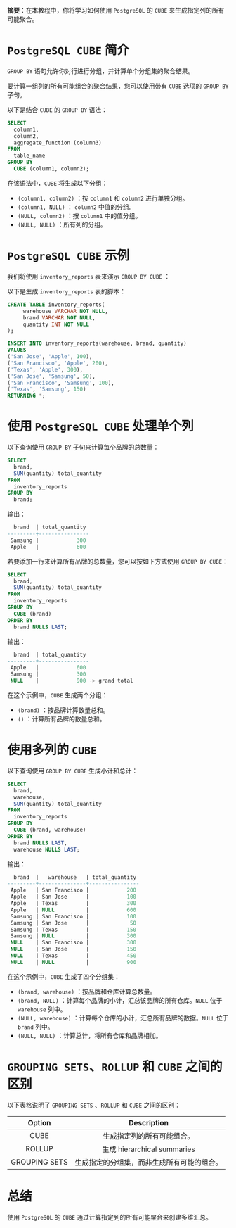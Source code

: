 **摘要**：在本教程中，你将学习如何使用 `PostgreSQL` 的 `CUBE` 来生成指定列的所有可能聚合。

# `PostgreSQL CUBE` 简介

`GROUP BY` 语句允许你对行进行分组，并计算单个分组集的聚合结果。

要计算一组列的所有可能组合的聚合结果，您可以使用带有 `CUBE` 选项的 `GROUP BY` 子句。

以下是结合 `CUBE` 的 `GROUP BY` 语法：

```sql
SELECT
  column1,
  column2,
  aggregate_function (column3)
FROM
  table_name
GROUP BY
  CUBE (column1, column2);
```

在该语法中，`CUBE` 将生成以下分组：

- `(column1, column2)` ：按 `column1` 和 `column2` 进行单独分组。
- `(column1, NULL)` ： `column2` 中值的分组。
- `(NULL, column2)` ：按 `column1` 中的值分组。
- `(NULL, NULL)` ：所有列的分组。

# `PostgreSQL CUBE` 示例 

我们将使用 `inventory_reports` 表来演示 `GROUP BY CUBE` ：

以下是生成 `inventory_reports` 表的脚本：

```sql
CREATE TABLE inventory_reports(
     warehouse VARCHAR NOT NULL,
     brand VARCHAR NOT NULL,
     quantity INT NOT NULL
);

INSERT INTO inventory_reports(warehouse, brand, quantity)
VALUES
('San Jose', 'Apple', 100),
('San Francisco', 'Apple', 200),
('Texas', 'Apple', 300),
('San Jose', 'Samsung', 50),
('San Francisco', 'Samsung', 100),
('Texas', 'Samsung', 150)
RETURNING *;
```

# 使用 `PostgreSQL CUBE` 处理单个列

以下查询使用 `GROUP BY` 子句来计算每个品牌的总数量：

```sql
SELECT
  brand,
  SUM(quantity) total_quantity
FROM
  inventory_reports
GROUP BY
  brand;
```

输出：

```sql
  brand  | total_quantity
---------+----------------
 Samsung |            300
 Apple   |            600
```

若要添加一行来计算所有品牌的总数量，您可以按如下方式使用 `GROUP BY CUBE`：

```sql
SELECT
  brand,
  SUM(quantity) total_quantity
FROM
  inventory_reports
GROUP BY
  CUBE (brand)
ORDER BY
  brand NULLS LAST;
```

输出：

```sql
  brand  | total_quantity
---------+----------------
 Apple   |            600
 Samsung |            300 
 NULL    |            900 -> grand total
```

在这个示例中，`CUBE` 生成两个分组：

- `(brand)` ：按品牌计算数量总和。
- `()` ：计算所有品牌的数量总和。

# 使用多列的 `CUBE` 

以下查询使用 `GROUP BY CUBE` 生成小计和总计：

```sql
SELECT
  brand,
  warehouse,
  SUM(quantity) total_quantity
FROM
  inventory_reports
GROUP BY
  CUBE (brand, warehouse)
ORDER BY
  brand NULLS LAST,
  warehouse NULLS LAST;
```

输出：

```sql
  brand  |   warehouse   | total_quantity
---------+---------------+----------------
 Apple   | San Francisco |            200
 Apple   | San Jose      |            100
 Apple   | Texas         |            300
 Apple   | NULL          |            600  
 Samsung | San Francisco |            100
 Samsung | San Jose      |             50
 Samsung | Texas         |            150
 Samsung | NULL          |            300  
 NULL    | San Francisco |            300  
 NULL    | San Jose      |            150  
 NULL    | Texas         |            450  
 NULL    | NULL          |            900
```

在这个示例中，`CUBE` 生成了四个分组集：

- `(brand, warehouse)` ：按品牌和仓库计算总数量。
- `(brand, NULL)` ：计算每个品牌的小计，汇总该品牌的所有仓库。`NULL` 位于 `warehouse` 列中。
- `(NULL, warehouse)` ：计算每个仓库的小计，汇总所有品牌的数据。`NULL` 位于 `brand` 列中。
- `(NULL, NULL)` ：计算总计，将所有仓库和品牌相加。

# `GROUPING SETS`、`ROLLUP` 和 `CUBE` 之间的区别

以下表格说明了 `GROUPING SETS` 、`ROLLUP` 和 `CUBE` 之间的区别：

| Option | Description |
|:----:|:----:|
| CUBE | 生成指定列的所有可能组合。 |
| ROLLUP | 生成 hierarchical summaries |
| GROUPING SETS | 生成指定的分组集，而非生成所有可能的组合。 |

# 总结

使用 `PostgreSQL` 的 `CUBE` 通过计算指定列的所有可能聚合来创建多维汇总。
